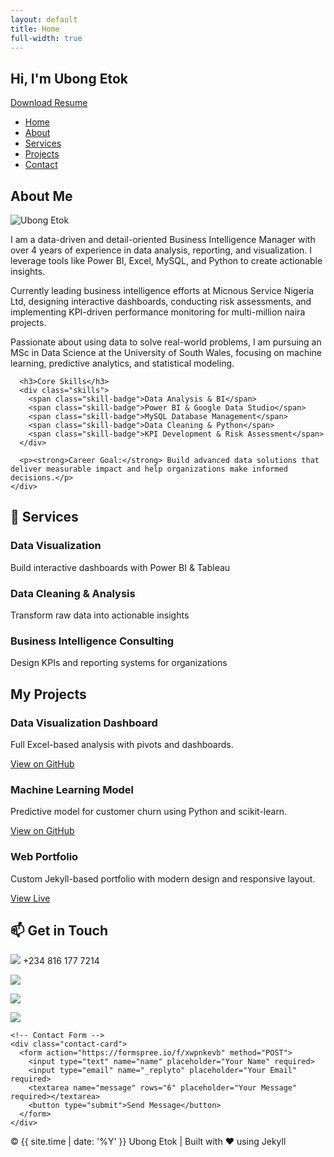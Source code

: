 ```yaml
---
layout: default
title: Home
full-width: true
---
```


<!-- Particles.js Container -->
<div id="particles-js"></div>

<!-- HERO SECTION -->
<section class="hero" id="home">
  <div class="hero-content">
    <h1>Hi, I'm <span>Ubong Etok</span></h1>
    <p><span id="typed"></span></p>
    <a href="/assets/myresume.pdf" class="resume-btn" download>Download Resume</a>
  </div>
</section>

<!-- NAVIGATION -->
<nav>
  <ul>
    <li><a href="#home">Home</a></li>
    <li><a href="#about">About</a></li>
    <li><a href="#services">Services</a></li>
    <li><a href="#projects">Projects</a></li>
    <li><a href="#contact">Contact</a></li>
  </ul>
</nav>

<!-- ABOUT SECTION -->
<section id="about">
  <h2>About Me</h2>
  <div class="about-container">
    <div class="about-img">
      <img src="/assets/img/githubpics.jpg" alt="Ubong Etok">
    </div>
    <div class="about-text">
      <p>I am a data-driven and detail-oriented Business Intelligence Manager with over 4 years of experience in data analysis, reporting, and visualization. I leverage tools like Power BI, Excel, MySQL, and Python to create actionable insights.</p>
      <p>Currently leading business intelligence efforts at Micnous Service Nigeria Ltd, designing interactive dashboards, conducting risk assessments, and implementing KPI-driven performance monitoring for multi-million naira projects.</p>
      <p>Passionate about using data to solve real-world problems, I am pursuing an MSc in Data Science at the University of South Wales, focusing on machine learning, predictive analytics, and statistical modeling.</p>

      <h3>Core Skills</h3>
      <div class="skills">
        <span class="skill-badge">Data Analysis & BI</span>
        <span class="skill-badge">Power BI & Google Data Studio</span>
        <span class="skill-badge">MySQL Database Management</span>
        <span class="skill-badge">Data Cleaning & Python</span>
        <span class="skill-badge">KPI Development & Risk Assessment</span>
      </div>

      <p><strong>Career Goal:</strong> Build advanced data solutions that deliver measurable impact and help organizations make informed decisions.</p>
    </div>
  </div>
</section>

<!-- SERVICES SECTION -->
<section id="services">
  <h2>💼 Services</h2>
  <div class="projects-grid">
    <div class="project-card">
      <h3>Data Visualization</h3>
      <p>Build interactive dashboards with Power BI & Tableau</p>
    </div>
    <div class="project-card">
      <h3>Data Cleaning & Analysis</h3>
      <p>Transform raw data into actionable insights</p>
    </div>
    <div class="project-card">
      <h3>Business Intelligence Consulting</h3>
      <p>Design KPIs and reporting systems for organizations</p>
    </div>
  </div>
</section>

<!-- PROJECTS SECTION -->
<section id="projects">
  <h2>My Projects</h2>
  <div class="projects-grid">
    <div class="project-card">
      <h3>Data Visualization Dashboard</h3>
      <p>Full Excel-based analysis with pivots and dashboards.</p>
      <a href="https://github.com/xzibitetok/Xzibit-Sales-Analysis" target="_blank">View on GitHub</a>
    </div>
    <div class="project-card">
      <h3>Machine Learning Model</h3>
      <p>Predictive model for customer churn using Python and scikit-learn.</p>
      <a href="https://github.com/xzibitetok/project2" target="_blank">View on GitHub</a>
    </div>
    <div class="project-card">
      <h3>Web Portfolio</h3>
      <p>Custom Jekyll-based portfolio with modern design and responsive layout.</p>
      <a href="https://xzibitetok.github.io" target="_blank">View Live</a>
    </div>
  </div>
</section>

<!-- CONTACT SECTION -->
<section id="contact">
  <h2>📫 Get in Touch</h2>
  <div class="contact-cards">
    <!-- Contact Info -->
    <div class="contact-card">
      <p><img src="/assets/img/whatsapp.png" class="contact-icon"> +234 816 177 7214</p>
      <p><a href="https://www.facebook.com/uby.etok.5" target="_blank"><img src="/assets/img/facebook.png" class="contact-icon"></a></p>
      <p><a href="https://www.linkedin.com/in/ubong-etok-56b4a0170/" target="_blank"><img src="/assets/img/linkedin.png" class="contact-icon"></a></p>
      <p><a href="mailto:ubyetok@gmail.com"><img src="/assets/img/email.png" class="contact-icon"></a></p>
    </div>

    <!-- Contact Form -->
    <div class="contact-card">
      <form action="https://formspree.io/f/xwpnkevb" method="POST">
        <input type="text" name="name" placeholder="Your Name" required>
        <input type="email" name="_replyto" placeholder="Your Email" required>
        <textarea name="message" rows="6" placeholder="Your Message" required></textarea>
        <button type="submit">Send Message</button>
      </form>
    </div>
  </div>
</section>

<!-- FOOTER -->
<footer>
  <p>&copy; {{ site.time | date: '%Y' }} Ubong Etok | Built with ❤️ using Jekyll</p>
</footer>

<!-- Typed.js -->
<script src="https://cdn.jsdelivr.net/npm/typed.js@2.0.12"></script>
<script>
  new Typed("#typed", {
    strings: ["Business Intelligence Manager", "Data Scientist", "Data Analyst", "ML Enthusiast"],
    typeSpeed: 70,
    backSpeed: 40,
    loop: true
  });
</script>

<!-- Particles.js -->
<script src="https://cdn.jsdelivr.net/particles.js/2.0.0/particles.min.js"></script>
<script>
  particlesJS.load('particles-js', '/assets/particles.json', function() {
    console.log('particles.js loaded');
  });
</script>
